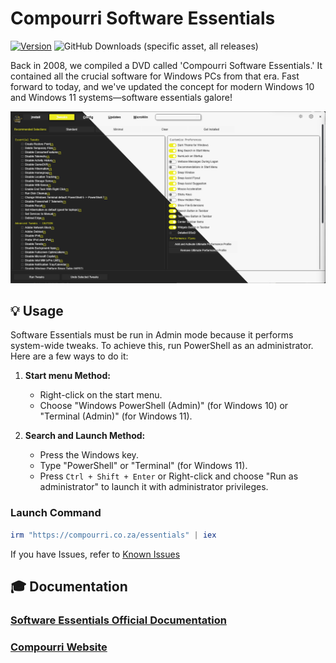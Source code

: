 # Compourri Software Essentials

[![Version](https://img.shields.io/github/v/release/Compourri/essentials?color=%230567ff&label=Latest%20Release&style=for-the-badge)](https://github.com/Compourri/essentials/releases/latest)
![GitHub Downloads (specific asset, all releases)](https://img.shields.io/github/downloads/Compourri/essentials/winutil.ps1?label=Total%20Downloads&style=for-the-badge)

Back in 2008, we compiled a DVD called 'Compourri Software Essentials.' It contained all the crucial software for Windows PCs from that era. Fast forward to today, and we've updated the concept for modern Windows 10 and Windows 11 systems—software essentials galore!

![screen-install](./docs/assets/Title-Screen.png)

## 💡 Usage

Software Essentials must be run in Admin mode because it performs system-wide tweaks. To achieve this, run PowerShell as an administrator. Here are a few ways to do it:

1. **Start menu Method:**
   - Right-click on the start menu.
   - Choose "Windows PowerShell (Admin)" (for Windows 10) or "Terminal (Admin)" (for Windows 11).

2. **Search and Launch Method:**
   - Press the Windows key.
   - Type "PowerShell" or "Terminal" (for Windows 11).
   - Press `Ctrl + Shift + Enter` or Right-click and choose "Run as administrator" to launch it with administrator privileges.

### Launch Command

```ps1
irm "https://compourri.co.za/essentials" | iex
```

If you have Issues, refer to [Known Issues](https://github.com/Compourri/essentials/blob/main/docs/KnownIssues.md)

## 🎓 Documentation

### [Software Essentials Official Documentation](https://compourri.github.io/essentials/)

### [Compourri Website](https://compourri.co.za/)

